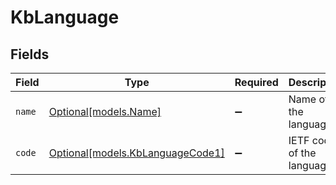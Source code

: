 # KbLanguage


## Fields

| Field                                                            | Type                                                             | Required                                                         | Description                                                      |
| ---------------------------------------------------------------- | ---------------------------------------------------------------- | ---------------------------------------------------------------- | ---------------------------------------------------------------- |
| `name`                                                           | [Optional[models.Name]](../models/name.md)                       | :heavy_minus_sign:                                               | Name of the language.                                            |
| `code`                                                           | [Optional[models.KbLanguageCode1]](../models/kblanguagecode1.md) | :heavy_minus_sign:                                               | IETF code of the language.                                       |